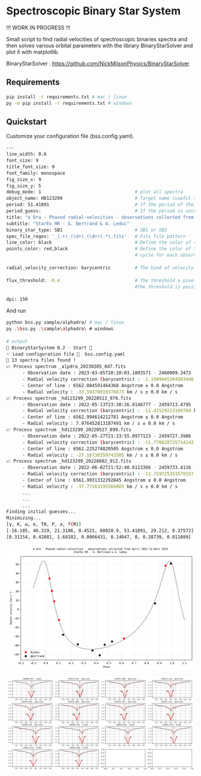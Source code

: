 # Spectroscopic Binary Star System

!!! WORK IN PROGRESS !!!

Small script to find radial velocities of spectroscopic binaries spectra and then solves various orbital parameters with the library BinaryStarSolver and plot it with matplotlib. 

BinaryStarSolver : https://github.com/NickMilsonPhysics/BinaryStarSolver

## Requirements 
```bash
pip install -r requirements.txt # mac / linux
py -m pip install -r requirements.txt # windows
```

## Quickstart

Customize your configuration file (bss.config.yaml).

```bash
---
line_width: 0.6
font_size: 9
title_font_size: 9
font_family: monospace
fig_size_x: 9
fig_size_y: 5
debug_mode: 1                                   # plot all spectra
object_name: HD123299                           # Target name (useful for Simbad query)
period: 51.41891                                # If the period of the orbit is already known use this param (period in days). 
period_guess:                                   # If the period is uncertain use this param (period in days).
title: "α Dra - Phased radial-velocities - observations collected from April 2022 to Mars 2023"
subtitle: "StarEx HR - G. Bertrand & A. Leduc"
binary_star_type: SB1                           # SB1 or SB2
spec_file_regex: '_(.+)_(\d+)_(\d+)(.*).fits'   # Fits file pattern
line_color: black                               # Define the color of the fitted velocity curve
points_color: red,black                         # Define the color of the dots ex 'red' or a color
                                                # cycle for each observer ex with 3 observers 'red,black,yellow'

radial_velocity_correction: barycentric         # The kind of velocity correction. Must be ‘barycentric’ or ‘heliocentric’.

flux_threshold: -0.4                            # The threshold a pixel must be above to be considered part of a line. 
                                                #The threshold is positive for emission lines and negative for absorption lines.

dpi: 150
```

And run

```bash
python bss.py sample/alphadra/ # mac / linux
py .\bss.py .\sample\alphadra\ # windows

# output
🚀 BinaryStarSystem 0.2 - Start 🚀
✨ Load configuration file 🔧  bss.config.yaml
📁 13 spectra files found !
📈 Process spectrum _alpdra_20230305_847.fits
      - Observation date : 2023-03-05T20:20:03.1803571 - 2460009.3473
      - Radial velocity correction (barycentric) : -1.1909445364983446 km / s 
      - Center of line : 6562.084591464368 Angstrom ± 0.0 Angstrom
      - Radial velocity : -33.59378019376873 km / s ± 0.0 km / s
📈 Process spectrum _hd123299_20220513_979.fits
      - Observation date : 2022-05-13T23:30:26.8146777 - 2459713.4795
      - Radial velocity correction (barycentric) : -11.41529213109784 km / s
      - Center of line : 6562.994614212781 Angstrom ± 0.0 Angstrom
      - Radial velocity : 7.976452813187491 km / s ± 0.0 km / s
📈 Process spectrum _hd123299_20220527_899.fits
      - Observation date : 2022-05-27T21:33:55.0977123 - 2459727.3986
      - Radial velocity correction (barycentric) : -11.770828725714242 km / s 
      - Center of line : 6562.225274820505 Angstrom ± 0.0 Angstrom
      - Radial velocity : -27.16730359743505 km / s ± 0.0 km / s
📈 Process spectrum _hd123299_20220602_912.fits
      - Observation date : 2022-06-02T21:52:40.6113366 - 2459733.4116
      - Radial velocity correction (barycentric) : -11.759725353579157 km / s
      - Center of line : 6561.9931332292845 Angstrom ± 0.0 Angstrom
      - Radial velocity : -37.77163195566003 km / s ± 0.0 km / s
      ...
      ...
      ...
Finding initial guesses...
Minimizing...
[γ, K, ω, e, T0, P, a, f(M)]
[-16.185, 46.319, 21.3106, 0.4521, 60028.9, 51.41891, 29.212, 0.37572]
[0.31154, 0.42081, 1.68182, 0.0066431, 0.14047, 0, 0.28739, 0.011089]
```


![results](https://github.com/guillbertrand/spectrobinarystarsystem/raw/master/sample/alphadra/bss_phased_result.png)



![debug results](https://github.com/guillbertrand/spectrobinarystarsystem/raw/master/sample/alphadra/bss_debug_result.png)

